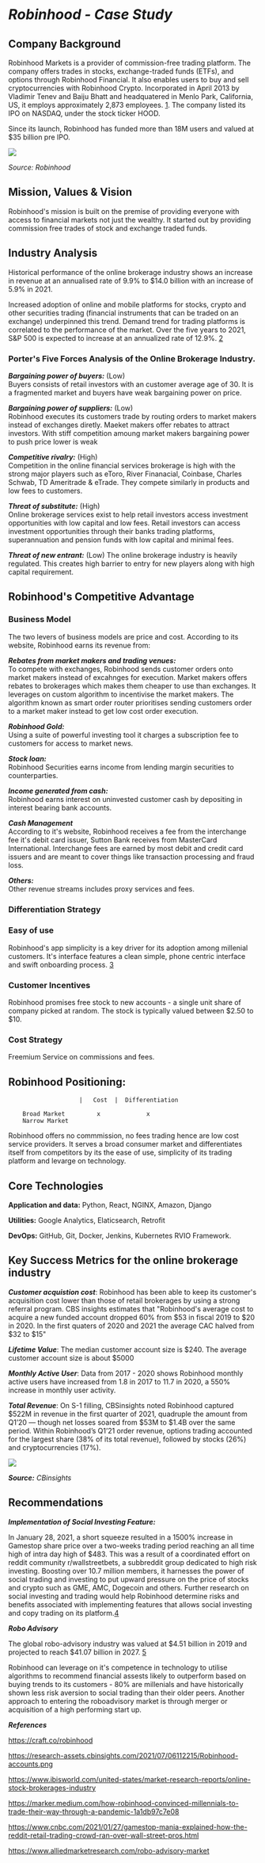# *Robinhood - Case Study*


## **Company Background**

 Robinhood Markets is a provider of commission-free trading platform. The company offers trades in stocks, exchange-traded funds (ETFs), and options through Robinhood Financial. It also enables users to buy and sell cryptocurrencies with Robinhood Crypto. Incorporated in April 2013 by Vladimir Tenev and Baiju Bhatt and headquatered in Menlo Park, California, US, it employs approximately 2,873 employees. [1](https://craft.co/robinhood). The company listed its IPO on NASDAQ, under the stock ticker HOOD.

Since its launch, Robinhood has funded more than 18M users and valued at $35 billion pre IPO.

![](https://research-assets.cbinsights.com/2021/07/06112215/Robinhood-accounts.png)

*Source: Robinhood*

## **Mission, Values & Vision**
Robinhood's mission is built on the premise of providing everyone with access to financial markets not just the wealthy.
It started out by providing commission free trades of stock and exchange traded funds.


## **Industry Analysis**

Historical performance of the online brokerage industry shows an increase in revenue at an annualised rate of 9.9% to $14.0 billion with an increase of 5.9% in 2021.

Increased adoption of online and mobile platforms for stocks, crypto and other securities trading (financial instruments that can be traded on an exchange) underpinned this trend. Demand trend for trading platforms is correlated to the performance of the market. Over the five years to 2021, S&P 500 is expected to increase at an annualized rate of 12.9%. [2](https://www.ibisworld.com/united-states/market-research-reports/online-stock-brokerages-industry/)


### **Porter's Five Forces Analysis of the Online Brokerage Industry.**

***Bargaining power of buyers:*** (Low) \
Buyers consists of retail investors with an customer average age of 30. It is a fragmented market and buyers have weak bargaining power on price.

***Bargaining power of suppliers:*** (Low) \
Robinhood executes its customers trade by routing orders to market makers instead of exchanges diretly. Maeket makers offer rebates to attract investors. With stiff competition amoung market makers bargaining power to push price lower is weak

***Competitive rivalry:*** (High) \
Competition in the online financial services brokerage is high with the strong major players such as eToro, River Finanacial, Coinbase, Charles Schwab, TD Ameritrade & eTrade. They compete similarly in products and low fees to customers.

***Threat of substitute:*** (High) \
Online brokerage services exist to help retail investors access investment opportunities with low capital and low fees. Retail investors can access investment opportunities through their banks trading platforms, superannuation and pension funds with low capital and minimal fees.

***Threat of new entrant:*** (Low)
The online brokerage industry is heavily regulated. This creates  high barrier to entry for new players along with high capital requirement.

## **Robinhood's Competitive Advantage**

### **Business Model**

The two levers of business models are price and cost. According to its website, Robinhood earns its revenue from:

***Rebates from market makers and trading venues:*** \
To compete with exchanges, Robinhood sends customer orders onto market makers instead of excahnges for execution. Market makers offers rebates to brokerages which makes them cheaper to use than exchanges. It leverages on custom algorithm to incentivise the market makers. The algorithm known as smart order router prioritises sending customers order to a market maker instead to get low cost order execution.

***Robinhood Gold:*** \
Using a suite of powerful investing tool it charges a subscription fee to customers for access to market news. 

***Stock loan:*** \
Robinhood Securities earns income from lending margin securities to counterparties. 

***Income generated from cash:*** \
Robinhood earns interest on uninvested customer cash by depositing in interest bearing bank accounts.

***Cash Management*** \
According to it's website, Robinhood receives a fee from the interchange fee it's debit card issuer, Sutton Bank receives from MasterCard International. Interchange fees are earned by most debit and credit card issuers and are meant to cover things like transaction processing and fraud loss.

***Others:***  
Other revenue streams includes proxy services and fees.

### **Differentiation Strategy**
### **Easy of use**
Robinhood's app simplicity is a key driver for its adoption among millenial customers. It's interface features a clean simple, phone centric interface and swift onboarding process. [3](https://marker.medium.com/how-robinhood-convinced-millennials-to-trade-their-way-through-a-pandemic-1a1db97c7e08) 

### **Customer Incentives**
Robinhood promises free stock to new accounts - a single unit share of company picked at random. The stock is typically valued between $2.50 to $10.

### **Cost Strategy**
Freemium Service on commissions and fees.


## **Robinhood Positioning:**

                        |   Cost  |  Differentiation
        
        Broad Market         x             x
        Narrow Market

Robinhood offers no commmission, no fees trading hence are low cost service providers. It serves a broad consumer market and differentiates itself from competitors by its the ease of use, simplicity of its trading platform and levarge on technology. 



## **Core Technologies**
**Application and data:** Python, React, NGINX, Amazon, Django

**Utilities:**
Google Analytics, Elaticsearch, Retrofit

**DevOps:** GitHub, Git, Docker, Jenkins, Kubernetes
RVIO Framework.


## **Key Success Metrics for the online brokerage industry** ##


***Customer acquistion cost***: Robinhood has been able to keep its customer's acquisition cost lower than those of retail brokerages by using a strong referral program. CBS insights estimates that "Robinhood's average cost to acquire a new funded account  dropped 60% from $53 in fiscal 2019 to $20 in 2020. In the first quaters of 2020 and 2021 the average CAC halved from $32 to $15"

***Lifetime Value***: The median customer account size is $240. The average customer account size is about $5000

***Monthly Active User***: 
Data from 2017 - 2020 shows Robinhood monthly active users have increased from 1.8 in 2017 to 11.7 in 2020, a 550% increase in monthly user activity.  

***Total Revenue***:
On S-1 filling, CBSinsights noted Robinhood captured $522M in revenue in the first quarter of 2021, quadruple the amount from Q1’20 — though net losses soared from $53M to $1.4B over the same period. Within Robinhood’s Q1’21 order revenue, options trading accounted for the largest share (38% of its total revenue), followed by stocks (26%) and cryptocurrencies (17%).


![](https://research-assets.cbinsights.com/2021/07/06112039/Robinhood-MAU-and-revenues.jpg)

***Source:*** *CBinsights*


## **Recommendations**

***Implementation of Social Investing Feature:***

In January 28, 2021, a short squeeze resulted in a 1500% increase in Gamestop share price over a two-weeks trading period reaching an all time high of intra day high of $483. This was a result of a coordinated effort on reddit community r/wallstreetbets, a subbreddit group dedicated to high risk investing. Boosting over 10.7 million members, it harnesses the power of social trading and investing to put upward pressure on the price of stocks and crypto such as GME, AMC, Dogecoin and others. Further research on social investing and trading would help Robinhood determine risks and benefits associated with implementing features that allows social investing and copy trading on its platform.[4](https://www.cnbc.com/2021/01/27/gamestop-mania-explained-how-the-reddit-retail-trading-crowd-ran-over-wall-street-pros.html)

***Robo Advisory***

The global robo-advisory industry was valued at $4.51 billion in 2019 and projected to reach $41.07 billion in 2027. [5](https://www.alliedmarketresearch.com/robo-advisory-market) 

Robinhood can leverage on it's competence in technology to utilise algorithms to recommend financial assests likely to outperform based on buying trends to its customers - 80% are millenials and have historically shown less risk aversion to social trading than their older peers. Another approach to entering the roboadvisory market is through merger or acquisition of a high performing start up.


***References***

https://craft.co/robinhood

https://research-assets.cbinsights.com/2021/07/06112215/Robinhood-accounts.png

https://www.ibisworld.com/united-states/market-research-reports/online-stock-brokerages-industry

https://marker.medium.com/how-robinhood-convinced-millennials-to-trade-their-way-through-a-pandemic-1a1db97c7e08

https://www.cnbc.com/2021/01/27/gamestop-mania-explained-how-the-reddit-retail-trading-crowd-ran-over-wall-street-pros.html

https://www.alliedmarketresearch.com/robo-advisory-market
